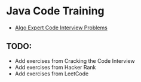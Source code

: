 # Java Code Training

- [Algo Expert Code Interview Problems](./algoexpert_coding_interview/README.md)

## TODO:

- Add exercises from Cracking the Code Interview
- Add exercises from Hacker Rank
- Add exercises from LeetCode